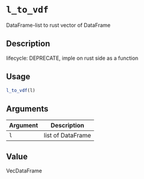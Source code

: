 # `l_to_vdf`

DataFrame-list to rust vector of DataFrame


## Description

lifecycle: DEPRECATE, imple on rust side as a function


## Usage

```r
l_to_vdf(l)
```


## Arguments

Argument      |Description
------------- |----------------
`l`     |     list of DataFrame


## Value

VecDataFrame


